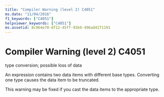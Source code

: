 ```yaml
---
title: "Compiler Warning (level 2) C4051"
ms.date: "11/04/2016"
f1_keywords: ["C4051"]
helpviewer_keywords: ["C4051"]
ms.assetid: 8c964e70-df12-45ff-93b9-496ad4271191
---
```

# Compiler Warning (level 2) C4051

type conversion; possible loss of data

An expression contains two data items with different base types. Converting one type causes the data item to be truncated.

This warning may be fixed if you cast the data items to the appropriate type.